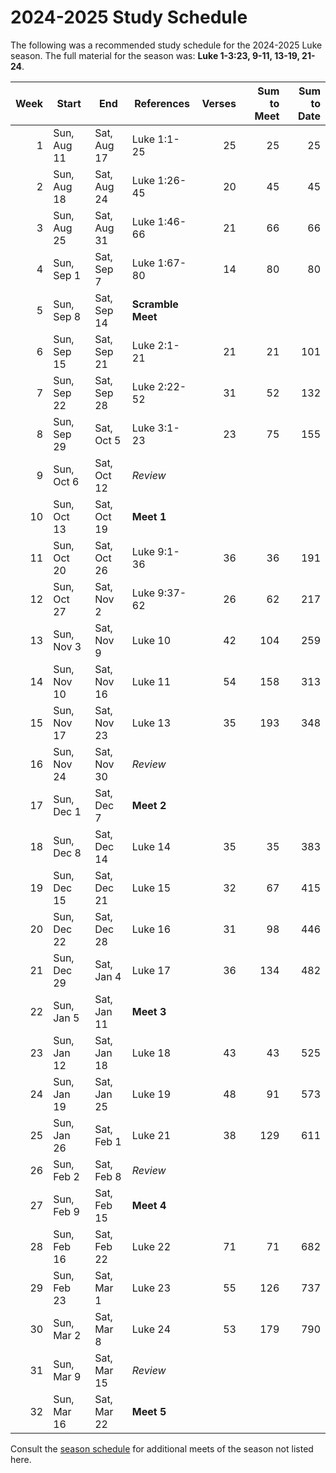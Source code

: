 <!--% hide_header_photo -->

# 2024-2025 Study Schedule

The following was a recommended study schedule for the 2024-2025 Luke season.
The full material for the season was: **Luke 1-3:23, 9-11, 13-19, 21-24**.

| Week | Start       | End         | References        | Verses | Sum to Meet | Sum to Date |
| ---: | ----------- | ----------- | ----------------- | -----: | ----------: | ----------: |
|    1 | Sun, Aug 11 | Sat, Aug 17 | Luke 1:1-25       |     25 |          25 |          25 |
|    2 | Sun, Aug 18 | Sat, Aug 24 | Luke 1:26-45      |     20 |          45 |          45 |
|    3 | Sun, Aug 25 | Sat, Aug 31 | Luke 1:46-66      |     21 |          66 |          66 |
|    4 | Sun, Sep 1  | Sat, Sep 7  | Luke 1:67-80      |     14 |          80 |          80 |
|    5 | Sun, Sep 8  | Sat, Sep 14 | **Scramble Meet** |        |             |             |
|    6 | Sun, Sep 15 | Sat, Sep 21 | Luke 2:1-21       |     21 |          21 |         101 |
|    7 | Sun, Sep 22 | Sat, Sep 28 | Luke 2:22-52      |     31 |          52 |         132 |
|    8 | Sun, Sep 29 | Sat, Oct 5  | Luke 3:1-23       |     23 |          75 |         155 |
|    9 | Sun, Oct 6  | Sat, Oct 12 | *Review*          |        |             |             |
|   10 | Sun, Oct 13 | Sat, Oct 19 | **Meet 1**        |        |             |             |
|   11 | Sun, Oct 20 | Sat, Oct 26 | Luke 9:1-36       |     36 |          36 |         191 |
|   12 | Sun, Oct 27 | Sat, Nov 2  | Luke 9:37-62      |     26 |          62 |         217 |
|   13 | Sun, Nov 3  | Sat, Nov 9  | Luke 10           |     42 |         104 |         259 |
|   14 | Sun, Nov 10 | Sat, Nov 16 | Luke 11           |     54 |         158 |         313 |
|   15 | Sun, Nov 17 | Sat, Nov 23 | Luke 13           |     35 |         193 |         348 |
|   16 | Sun, Nov 24 | Sat, Nov 30 | *Review*          |        |             |             |
|   17 | Sun, Dec 1  | Sat, Dec 7  | **Meet 2**        |        |             |             |
|   18 | Sun, Dec 8  | Sat, Dec 14 | Luke 14           |     35 |          35 |         383 |
|   19 | Sun, Dec 15 | Sat, Dec 21 | Luke 15           |     32 |          67 |         415 |
|   20 | Sun, Dec 22 | Sat, Dec 28 | Luke 16           |     31 |          98 |         446 |
|   21 | Sun, Dec 29 | Sat, Jan 4  | Luke 17           |     36 |         134 |         482 |
|   22 | Sun, Jan 5  | Sat, Jan 11 | **Meet 3**        |        |             |             |
|   23 | Sun, Jan 12 | Sat, Jan 18 | Luke 18           |     43 |          43 |         525 |
|   24 | Sun, Jan 19 | Sat, Jan 25 | Luke 19           |     48 |          91 |         573 |
|   25 | Sun, Jan 26 | Sat, Feb 1  | Luke 21           |     38 |         129 |         611 |
|   26 | Sun, Feb 2  | Sat, Feb 8  | *Review*          |        |             |             |
|   27 | Sun, Feb 9  | Sat, Feb 15 | **Meet 4**        |        |             |             |
|   28 | Sun, Feb 16 | Sat, Feb 22 | Luke 22           |     71 |          71 |         682 |
|   29 | Sun, Feb 23 | Sat, Mar 1  | Luke 23           |     55 |         126 |         737 |
|   30 | Sun, Mar 2  | Sat, Mar 8  | Luke 24           |     53 |         179 |         790 |
|   31 | Sun, Mar 9  | Sat, Mar 15 | *Review*          |        |             |             |
|   32 | Sun, Mar 16 | Sat, Mar 22 | **Meet 5**        |        |             |             |

Consult the [season schedule](season_schedule.md) for additional meets of the
season not listed here.
